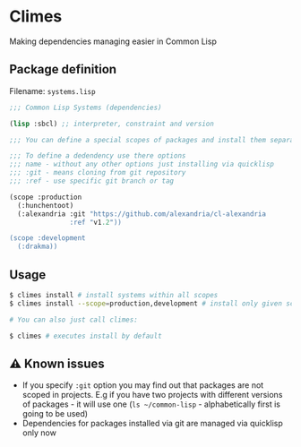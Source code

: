 # Climes

Making dependencies managing easier in Common Lisp

## Package definition

Filename: `systems.lisp`

```lisp
;;; Common Lisp Systems (dependencies)

(lisp :sbcl) ;; interpreter, constraint and version

;;; You can define a special scopes of packages and install them separately

;;; To define a dedendency use there options
;;; name - without any other options just installing via quicklisp
;;; :git - means cloning from git repository
;;; :ref - use specific git branch or tag

(scope :production
  (:hunchentoot)
  (:alexandria :git "https://github.com/alexandria/cl-alexandria
               :ref "v1.2"))

(scope :development
  (:drakma))
```

## Usage

```bash
$ climes install # install systems within all scopes
$ climes install --scope=production,development # install only given scope(s)

# You can also just call climes:

$ climes # executes install by default
```

## :warning: Known issues

- If you specify `:git` option you may find out that packages are not scoped in projects. E.g if you have two projects with different versions of packages - it will use one (`ls ~/common-lisp` - alphabetically first is going to be used)
- Dependencies for packages installed via git are managed via quicklisp only now